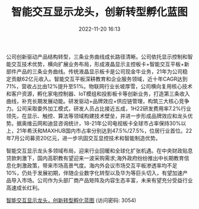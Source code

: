 ﻿---
title: 智能交互显示龙头，创新转型孵化蓝图
date: 2022-11-20 16:13
tags:
- 视源股份
updated: 1970-01-01 08:00:00
---

公司创新驱动产品结构转型，三条业务曲线成长路径清晰。公司依托显示控制和智能交互技术优势，横向扩展业务布局，形成液晶显示主控板卡+智能交互平板+新部件产品的三条业务曲线。传统液晶显示板卡是公司现金牛业务，21年为公司稳定贡献62亿元收入。智能交互平板深耕教育和企业服务领域，近十年CAGR达到71%，营收占比由12%提升至51%。物联网行业长坡厚雪，公司横向复用核心技术和客户资源，孵化家电控制器、IoT模组和投影板卡等创新业务，打造第三条收入曲线，补充长期发展动能。研发驱动+品牌效应+供应链管理，构筑三大核心竞争力。公司采取委外加工模式，研发人员占比接近五成，1H22研发费用率7.2%行业领先，在显示、触控、算法等领域构建技术壁垒，并进一步形成品牌效应和龙头优势。据奥维云网和迪显咨询统计，18-21年公司电视板卡全球市占率保持30%以上，21年希沃和MAXHUB国内市占率分别达到47.5%/27.5%，位居行业首位。22年7月公司募资20亿元，进一步巩固交互显控技术和智能制造优势。
<!-- more -->
智能交互显示龙头多领域布局，迎来行业回暖和全球化扩张机遇。在中央财政贴息贷款刺激下，国内高职教有望迎来一波采购需求;海外政府纷纷推出中长期教育信息化刺激政策，带来市场高景气度。海内外会议市场交互平板渗透率均不足10%，仍处于发展初期，伴随企业数字化转型以及华为等巨头切入，有望加速产品导入市场。公司作为头部厂商产品矩阵及内容生态丰富，未来有望充分受益行业高速成长红利。

[智能交互显示龙头，创新转型孵化蓝图](https://url12.ctfile.com/f/3948612-728191193-7e14db?p=3054)
(访问密码: 3054)
